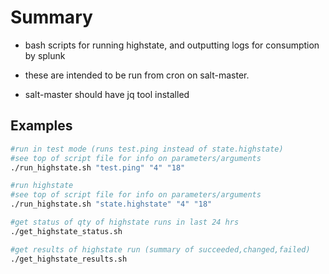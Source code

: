 # Summary

- bash scripts for running highstate, and outputting logs for consumption by splunk

- these are intended to be run from cron on salt-master.

- salt-master should have jq tool installed

## Examples

```bash
#run in test mode (runs test.ping instead of state.highstate)
#see top of script file for info on parameters/arguments
./run_highstate.sh "test.ping" "4" "18"

#run highstate
#see top of script file for info on parameters/arguments
./run_highstate.sh "state.highstate" "4" "18"

#get status of qty of highstate runs in last 24 hrs
./get_highstate_status.sh

#get results of highstate run (summary of succeeded,changed,failed)
./get_highstate_results.sh
```
